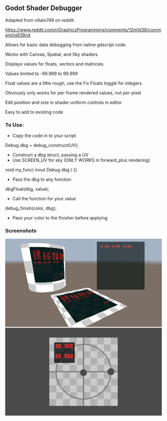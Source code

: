 ## Godot Shader Debugger
Adapted from villain749 on reddit:

https://www.reddit.com/r/GraphicsProgramming/comments/12m1d36/comment/jg939n4

Allows for basic data debugging from native gdscript code.

Works with Canvas, Spatial, and Sky shaders

Displays values for floats, vectors and matricies

Values limited to -99.999 to 99.999

Float values are a little rough, use the Fix Floats toggle for integers

Obviously only works for per-frame rendered values, not per-pixel

Edit position and size in shader uniform controls in editor

Easy to add to existing code


### To Use:
- Copy the code in to your script

Debug dbg = debug_construct(UV);
- Construct a dbg struct, passing a UV
- Use SCREEN_UV for sky (ONLY WORKS in forward_plus rendering)

void my_func( inout Debug dbg ) {}
- Pass the dbg to any function

dbgFloat(dbg, value);
- Call the function for your value

debug_finish(color, dbg);
- Pass your color to the finisher before applying


### Screenshots
![DebugScreen2](DebugScreen2.png)
![DebugScreen1](DebugScreen1.gif)
